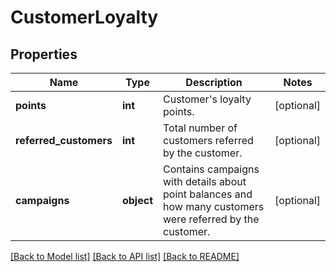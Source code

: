 # CustomerLoyalty


## Properties
Name | Type | Description | Notes
------------ | ------------- | ------------- | -------------
**points** | **int** | Customer&#39;s loyalty points. | [optional] 
**referred_customers** | **int** | Total number of customers referred by the customer. | [optional] 
**campaigns** | **object** | Contains campaigns with details about point balances and how many customers were referred by the customer. | [optional] 

[[Back to Model list]](../README.md#documentation-for-models) [[Back to API list]](../README.md#documentation-for-api-endpoints) [[Back to README]](../README.md)


